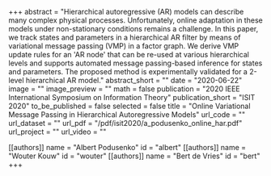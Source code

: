 +++
abstract = "Hierarchical autoregressive (AR) models can describe many complex physical processes. Unfortunately, online adaptation in these models under non-stationary conditions remains a challenge. In this paper, we track states and parameters in a hierarchical AR filter by means of variational message passing (VMP) in a factor graph. We derive VMP update rules for an 'AR node' that can be re-used at various hierarchical levels and supports automated message passing-based inference for states and parameters. The proposed method is experimentally validated for a 2-level hierarchical AR model."
abstract_short = ""
date = "2020-06-22"
image = ""
image_preview = ""
math = false
publication = "2020 IEEE International Symposium on Information Theory"
publication_short = "ISIT 2020"
to_be_published = false
selected = false
title = "Online Variational Message Passing in Hierarchical Autoregressive Models"
url_code = ""
url_dataset = ""
url_pdf = "/pdf/isit2020/a_podusenko_online_har.pdf"
url_project = ""
url_video = ""

[[authors]]
    name = "Albert Podusenko"
    id = "albert"
[[authors]]
    name = "Wouter Kouw"
    id = "wouter"
[[authors]]
    name = "Bert de Vries"
    id = "bert"
+++
